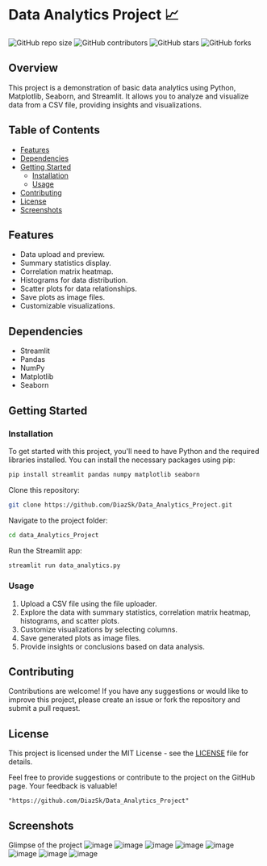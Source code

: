 # Data Analytics Project :chart_with_upwards_trend:

![GitHub repo size](https://img.shields.io/github/repo-size/your_username/your_project)
![GitHub contributors](https://img.shields.io/github/contributors/your_username/your_project)
![GitHub stars](https://img.shields.io/github/stars/your_username/your_project?style=social)
![GitHub forks](https://img.shields.io/github/forks/your_username/your_project?style=social)

## Overview

This project is a demonstration of basic data analytics using Python, Matplotlib, Seaborn, and Streamlit. It allows you to analyze and visualize data from a CSV file, providing insights and visualizations.

## Table of Contents

- [Features](#features)
- [Dependencies](#dependencies)
- [Getting Started](#getting-started)
  - [Installation](#installation)
  - [Usage](#usage)
- [Contributing](#contributing)
- [License](#license)
- [Screenshots](#screenshots)

## Features

- Data upload and preview.
- Summary statistics display.
- Correlation matrix heatmap.
- Histograms for data distribution.
- Scatter plots for data relationships.
- Save plots as image files.
- Customizable visualizations.

## Dependencies

- Streamlit
- Pandas
- NumPy
- Matplotlib
- Seaborn

## Getting Started

### Installation

To get started with this project, you'll need to have Python and the required libraries installed. You can install the necessary packages using pip:

```bash
pip install streamlit pandas numpy matplotlib seaborn
```

Clone this repository:

```bash
git clone https://github.com/DiazSk/Data_Analytics_Project.git
```

Navigate to the project folder:

```bash
cd data_Analytics_Project
```

Run the Streamlit app:

```bash
streamlit run data_analytics.py
```

### Usage

1. Upload a CSV file using the file uploader.
2. Explore the data with summary statistics, correlation matrix heatmap, histograms, and scatter plots.
3. Customize visualizations by selecting columns.
4. Save generated plots as image files.
5. Provide insights or conclusions based on data analysis.

## Contributing

Contributions are welcome! If you have any suggestions or would like to improve this project, please create an issue or fork the repository and submit a pull request.

## License

This project is licensed under the MIT License - see the [LICENSE](LICENSE) file for details.

Feel free to provide suggestions or contribute to the project on the GitHub page. Your feedback is valuable!

`"https://github.com/DiazSk/Data_Analytics_Project"` 

## Screenshots

Glimpse of the project
![image](https://github.com/DiazSk/Data_Analytics_Project/assets/92885761/35936071-0085-4724-bedf-7899463a2f8c)
![image](https://github.com/DiazSk/Data_Analytics_Project/assets/92885761/ddc684dc-c265-4233-8d88-9905cd5e4300)
![image](https://github.com/DiazSk/Data_Analytics_Project/assets/92885761/98c238ba-3ac2-4396-8b0d-3fbae9a7a152)
![image](https://github.com/DiazSk/Data_Analytics_Project/assets/92885761/d57dc936-da26-41b6-b95c-abb37a291580)
![image](https://github.com/DiazSk/Data_Analytics_Project/assets/92885761/2a86c82f-df00-4844-b085-9db73565118c)
![image](https://github.com/DiazSk/Data_Analytics_Project/assets/92885761/4f97e867-aff8-4fe3-93f5-7d6d697cf9be)
![image](https://github.com/DiazSk/Data_Analytics_Project/assets/92885761/d0bcec70-0718-404b-b854-37b007d4c755)
![image](https://github.com/DiazSk/Data_Analytics_Project/assets/92885761/2debf46f-a3c6-4912-96de-35c3f6c37024)




